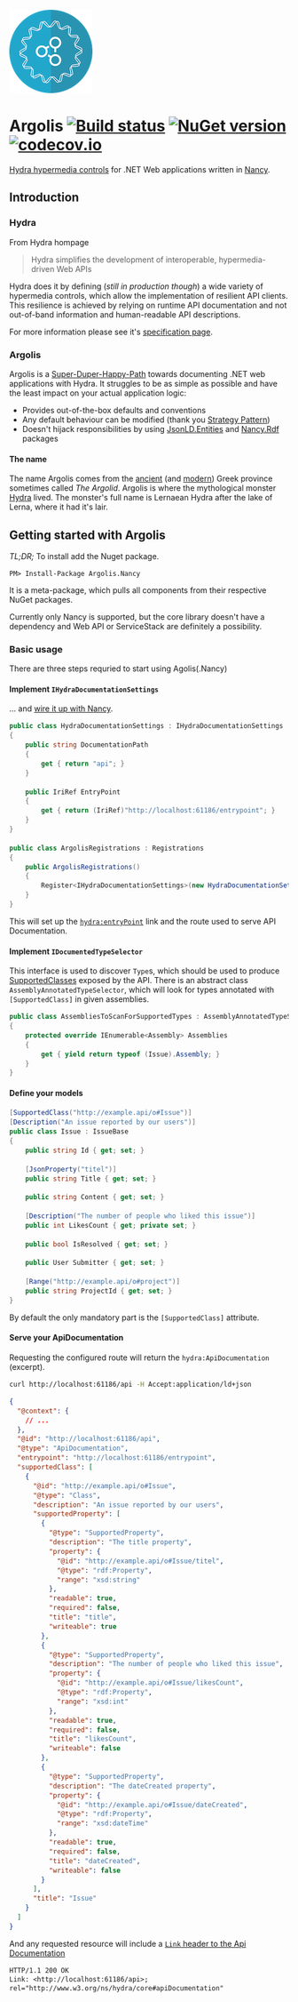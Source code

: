 ![graph icon](https://raw.githubusercontent.com/wikibus/Argolis/master/assets/logo.png)

# Argolis [![Build status][av-badge]][build] [![NuGet version][nancy-badge]][nancy-link] [![codecov.io][cov-badge]][cov-link]

[Hydra hypermedia controls][hydra] for .NET Web applications written in [Nancy][nancy].

## Introduction

### Hydra

From Hydra hompage

> Hydra simplifies the development of interoperable, hypermedia-driven Web APIs

Hydra does it by defining (*still in production though*) a wide variety of hypermedia controls, which allow the implementation
of resilient API clients. This resilience is achieved by relying on runtime API documentation and not out-of-band information
and human-readable API descriptions.

For more information please see it's [specification page](http://www.hydra-cg.com/spec/latest/core/).

### Argolis

Argolis is a [Super-Duper-Happy-Path][sdhp] towards documenting .NET web applications with Hydra. It struggles to be as simple as
possible and have the least impact on your actual application logic:

* Provides out-of-the-box defaults and conventions
* Any default behaviour can be modified (thank you [Strategy Pattern][sp])
* Doesn't hijack responsibilities by using [JsonLD.Entities][JsonLD.Entities] and [Nancy.Rdf][Nancy.Rdf] packages

#### The name

The name Argolis comes from the [ancient](https://en.wikipedia.org/wiki/Regions_of_ancient_Greece#Argolis) (and 
[modern](https://en.wikipedia.org/wiki/Argolis)) Greek province sometimes called *The Argolid*. Argolis is where the mythological
monster [Hydra](https://en.wikipedia.org/wiki/Lernaean_Hydra) lived. The monster's full name is Lernaean Hydra after the lake
of Lerna, where it had it's lair.

## Getting started with Argolis

*TL;DR;* To install add the Nuget package.

```
PM> Install-Package Argolis.Nancy
```

It is a meta-package, which pulls all components from their respective NuGet packages.

Currently only Nancy is supported, but the core library doesn't have a dependency and Web API
or ServiceStack are definitely a possibility.

### Basic usage

There are three steps requried to start using Agolis(.Nancy)

#### Implement `IHydraDocumentationSettings`

... and [wire it up with Nancy][Registrations].

``` c#
public class HydraDocumentationSettings : IHydraDocumentationSettings
{
    public string DocumentationPath
    {
        get { return "api"; }
    }

    public IriRef EntryPoint
    {
        get { return (IriRef)"http://localhost:61186/entrypoint"; }
    }
}

public class ArgolisRegistrations : Registrations
{
    public ArgolisRegistrations()
    {
        Register<IHydraDocumentationSettings>(new HydraDocumentationSettings());
    }
}
```

This will set up the [`hydra:entryPoint`](http://www.hydra-cg.com/spec/latest/core/#hydra:entrypoint) link and the 
route used to serve API Documentation.

#### Implement `IDocumentedTypeSelector`

This interface is used to discover `Type`s, which should be used to produce [SupportedClasses][sc] exposed by the API.
There is an abstract class `AssemblyAnnotatedTypeSelector`, which will look for types annotated with `[SupportedClass]`
in given assemblies.

``` c#
public class AssembliesToScanForSupportedTypes : AssemblyAnnotatedTypeSelector
{
    protected override IEnumerable<Assembly> Assemblies
    {
        get { yield return typeof (Issue).Assembly; }
    }
}
```

#### Define your models

``` c#
[SupportedClass("http://example.api/o#Issue")]
[Description("An issue reported by our users")]
public class Issue : IssueBase
{
    public string Id { get; set; }
        
    [JsonProperty("titel")]
    public string Title { get; set; }
        
    public string Content { get; set; }
        
    [Description("The number of people who liked this issue")]
    public int LikesCount { get; private set; }

    public bool IsResolved { get; set; }

    public User Submitter { get; set; }

    [Range("http://example.api/o#project")]
    public string ProjectId { get; set; }
}
```

By default the only mandatory part is the `[SupportedClass]` attribute.

#### Serve your ApiDocumentation

Requesting the configured route will return the `hydra:ApiDocumentation` (excerpt).

``` bash
curl http://localhost:61186/api -H Accept:application/ld+json
```

``` json
{
  "@context": {
	// ...
  },
  "@id": "http://localhost:61186/api",
  "@type": "ApiDocumentation",
  "entrypoint": "http://localhost:61186/entrypoint",
  "supportedClass": [
    {
      "@id": "http://example.api/o#Issue",
      "@type": "Class",
      "description": "An issue reported by our users",
      "supportedProperty": [
        {
          "@type": "SupportedProperty",
          "description": "The title property",
          "property": {
            "@id": "http://example.api/o#Issue/titel",
            "@type": "rdf:Property",
            "range": "xsd:string"
          },
          "readable": true,
          "required": false,
          "title": "title",
          "writeable": true
        },
        {
          "@type": "SupportedProperty",
          "description": "The number of people who liked this issue",
          "property": {
            "@id": "http://example.api/o#Issue/likesCount",
            "@type": "rdf:Property",
            "range": "xsd:int"
          },
          "readable": true,
          "required": false,
          "title": "likesCount",
          "writeable": false
        },
        {
          "@type": "SupportedProperty",
          "description": "The dateCreated property",
          "property": {
            "@id": "http://example.api/o#Issue/dateCreated",
            "@type": "rdf:Property",
            "range": "xsd:dateTime"
          },
          "readable": true,
          "required": false,
          "title": "dateCreated",
          "writeable": false
        }
      ],
      "title": "Issue"
    }    
  ]
}
```

And any requested resource will include a [`Link` header to the Api Documentation](http://www.hydra-cg.com/spec/latest/core/#discovering-a-hydra-powered-web-api)

``` http
HTTP/1.1 200 OK
Link: <http://localhost:61186/api>; rel="http://www.w3.org/ns/hydra/core#apiDocumentation"
```

[nancy]: https://github.com/NancyFx/Nancy/
[av-badge]: https://ci.appveyor.com/api/projects/status/1lm9rpx89w10ik6j?svg=true
[build]: https://ci.appveyor.com/project/tpluscode78631/argolis
[core-badge]: https://badge.fury.io/nu/argolis.svg
[core-link]: https://badge.fury.io/nu/argolis
[nancy-badge]: https://badge.fury.io/nu/argolis.nancy.svg
[nancy-link]: https://badge.fury.io/nu/argolis.nancy
[hydra]: http://hydra-cg.com
[sdhp]: https://github.com/NancyFx/Nancy/wiki/Introduction#the-super-duper-happy-path
[sp]: https://en.wikipedia.org/wiki/Strategy_pattern
[JsonLD.Entities]: https://github.com/wikibus/JsonLD.Entities
[Nancy.Rdf]: https://github.com/wikibus/Nancy.Rdf
[sc]: http://www.hydra-cg.com/spec/latest/core/#documenting-a-web-api
[Registrations]: #
[cov-badge]: https://codecov.io/github/wikibus/Argolis/coverage.svg?branch=master
[cov-link]: https://codecov.io/github/wikibus/Argolis?branch=master
